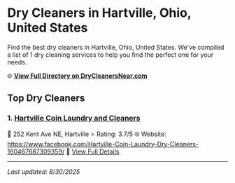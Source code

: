# Dry Cleaners in Hartville, Ohio, United States

Find the best dry cleaners in Hartville, Ohio, United States. We've compiled a list of 1 dry cleaning services to help you find the perfect one for your needs.

🌐 **[View Full Directory on DryCleanersNear.com](https://drycleanersnear.com/city/US/Ohio/Hartville)**

## Top Dry Cleaners

### 1. [Hartville Coin Laundry and Cleaners](https://drycleanersnear.com/dryCleaner/6875b6679b5c02c2ea277f0d/hartville-coin-laundry-and-cleaners)
📍 252 Kent Ave NE, Hartville
⭐ Rating: 3.7/5
🌐 Website: https://www.facebook.com/Hartville-Coin-Laundry-Dry-Cleaners-160467687309359/
🔗 [View Full Details](https://drycleanersnear.com/dryCleaner/6875b6679b5c02c2ea277f0d/hartville-coin-laundry-and-cleaners)


---

*Last updated: 8/30/2025*
